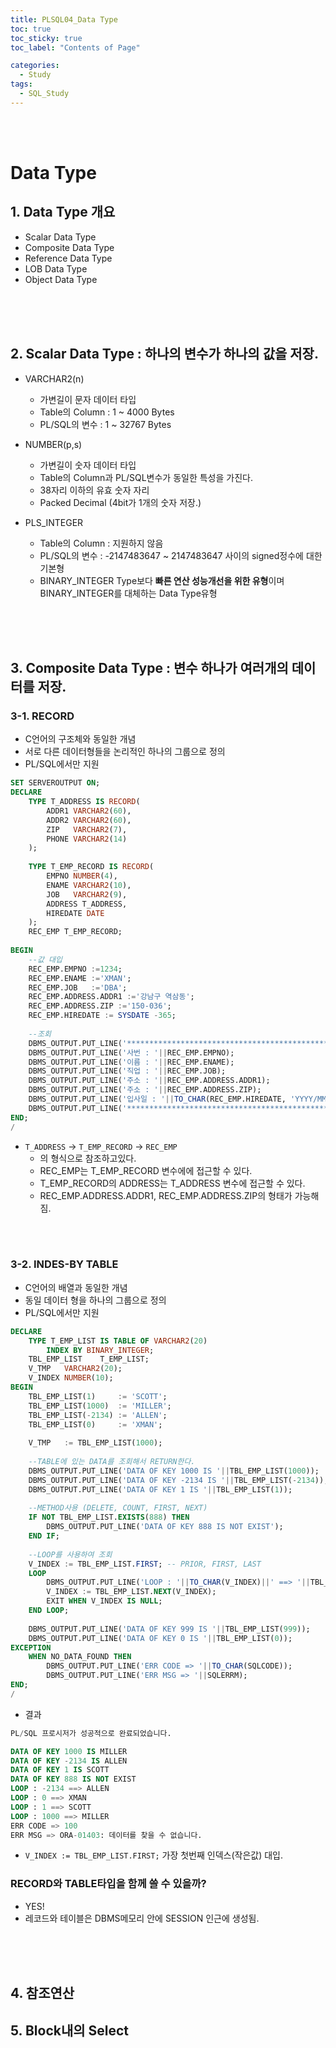 ```yaml
---
title: PLSQL04_Data Type
toc: true
toc_sticky: true
toc_label: "Contents of Page"

categories:
  - Study
tags:
  - SQL_Study
---
```


<br><br>

# Data Type
## 1. Data Type 개요
* Scalar Data Type
* Composite Data Type
* Reference Data Type
* LOB Data Type
* Object Data Type

<br><br><br>

## 2. Scalar Data Type : 하나의 변수가 하나의 값을 저장.
- VARCHAR2(n)
  * 가변길이 문자 데이터 타입
  * Table의 Column : 1 ~ 4000 Bytes
  * PL/SQL의 변수 : 1 ~ 32767 Bytes   

- NUMBER(p,s)
  * 가변길이 숫자 데이터 타입
  * Table의 Column과 PL/SQL변수가 동일한 특성을 가진다.
  * 38자리 이하의 유효 숫자 자리
  * Packed Decimal (4bit가 1개의 숫자 저장.)  

- PLS_INTEGER
  * Table의 Column : 지원하지 않음
  * PL/SQL의 변수  :  -2147483647 ~ 2147483647 사이의 signed정수에 대한 기본형
  * BINARY_INTEGER Type보다 **빠른 연산 성능개선을 위한 유형**이며 BINARY_INTEGER를 대체하는 Data Type유형

<br><br><br>

## 3. Composite Data Type : 변수 하나가 여러개의 데이터를 저장.
### 3-1. RECORD
- C언어의 구조체와 동일한 개념
- 서로 다른 데이터형들을 논리적인 하나의 그룹으로 정의
- PL/SQL에서만 지원

```sql
SET SERVEROUTPUT ON;
DECLARE
    TYPE T_ADDRESS IS RECORD(
        ADDR1 VARCHAR2(60),
        ADDR2 VARCHAR2(60),
        ZIP   VARCHAR2(7),
        PHONE VARCHAR2(14)
    );
    
    TYPE T_EMP_RECORD IS RECORD(
        EMPNO NUMBER(4),
        ENAME VARCHAR2(10),
        JOB   VARCHAR2(9),
        ADDRESS T_ADDRESS,
        HIREDATE DATE
    );
    REC_EMP T_EMP_RECORD;
    
BEGIN
    --값 대입
    REC_EMP.EMPNO :=1234;
    REC_EMP.ENAME :='XMAN';
    REC_EMP.JOB   :='DBA';
    REC_EMP.ADDRESS.ADDR1 :='강남구 역삼동';
    REC_EMP.ADDRESS.ZIP :='150-036';
    REC_EMP.HIREDATE := SYSDATE -365;
    
    --조회
    DBMS_OUTPUT.PUT_LINE('********************************************************');
    DBMS_OUTPUT.PUT_LINE('사번 : '||REC_EMP.EMPNO);
    DBMS_OUTPUT.PUT_LINE('이름 : '||REC_EMP.ENAME);
    DBMS_OUTPUT.PUT_LINE('직업 : '||REC_EMP.JOB);
    DBMS_OUTPUT.PUT_LINE('주소 : '||REC_EMP.ADDRESS.ADDR1);
    DBMS_OUTPUT.PUT_LINE('주소 : '||REC_EMP.ADDRESS.ZIP);
    DBMS_OUTPUT.PUT_LINE('입사일 : '||TO_CHAR(REC_EMP.HIREDATE, 'YYYY/MM/DD'));
    DBMS_OUTPUT.PUT_LINE('********************************************************');
END;
/
```

- `T_ADDRESS` -> `T_EMP_RECORD` -> `REC_EMP`
  * 의 형식으로 참조하고있다.
  * REC_EMP는 T_EMP_RECORD 변수에에 접근할 수 있다.
  * T_EMP_RECORD의 ADDRESS는 T_ADDRESS 변수에 접근할 수 있다.
  * REC_EMP.ADDRESS.ADDR1, REC_EMP.ADDRESS.ZIP의 형태가 가능해짐.

<br><br>

### 3-2. INDES-BY TABLE
- C언어의 배열과 동일한 개념
- 동일 데이터 형을 하나의 그룹으로 정의
- PL/SQL에서만 지원

```sql
DECLARE
    TYPE T_EMP_LIST IS TABLE OF VARCHAR2(20)
        INDEX BY BINARY_INTEGER;
    TBL_EMP_LIST    T_EMP_LIST;
    V_TMP   VARCHAR2(20);
    V_INDEX NUMBER(10);
BEGIN
    TBL_EMP_LIST(1)     := 'SCOTT';
    TBL_EMP_LIST(1000)  := 'MILLER';
    TBL_EMP_LIST(-2134) := 'ALLEN';
    TBL_EMP_LIST(0)     := 'XMAN';
    
    V_TMP   := TBL_EMP_LIST(1000);
    
    --TABLE에 있는 DATA를 조회해서 RETURN한다.
    DBMS_OUTPUT.PUT_LINE('DATA OF KEY 1000 IS '||TBL_EMP_LIST(1000));
    DBMS_OUTPUT.PUT_LINE('DATA OF KEY -2134 IS '||TBL_EMP_LIST(-2134));
    DBMS_OUTPUT.PUT_LINE('DATA OF KEY 1 IS '||TBL_EMP_LIST(1));
    
    --METHOD사용 (DELETE, COUNT, FIRST, NEXT)
    IF NOT TBL_EMP_LIST.EXISTS(888) THEN
        DBMS_OUTPUT.PUT_LINE('DATA OF KEY 888 IS NOT EXIST');
    END IF;
    
    --LOOP를 사용하여 조회
    V_INDEX := TBL_EMP_LIST.FIRST; -- PRIOR, FIRST, LAST
    LOOP
        DBMS_OUTPUT.PUT_LINE('LOOP : '||TO_CHAR(V_INDEX)||' ==> '||TBL_EMP_LIST(V_INDEX));
        V_INDEX := TBL_EMP_LIST.NEXT(V_INDEX);
        EXIT WHEN V_INDEX IS NULL;
    END LOOP;
    
    DBMS_OUTPUT.PUT_LINE('DATA OF KEY 999 IS '||TBL_EMP_LIST(999));
    DBMS_OUTPUT.PUT_LINE('DATA OF KEY 0 IS '||TBL_EMP_LIST(0));
EXCEPTION
    WHEN NO_DATA_FOUND THEN
        DBMS_OUTPUT.PUT_LINE('ERR CODE => '||TO_CHAR(SQLCODE));
        DBMS_OUTPUT.PUT_LINE('ERR MSG => '||SQLERRM);
END;
/
```

- 결과

```sql
PL/SQL 프로시저가 성공적으로 완료되었습니다.

DATA OF KEY 1000 IS MILLER
DATA OF KEY -2134 IS ALLEN
DATA OF KEY 1 IS SCOTT
DATA OF KEY 888 IS NOT EXIST
LOOP : -2134 ==> ALLEN
LOOP : 0 ==> XMAN
LOOP : 1 ==> SCOTT
LOOP : 1000 ==> MILLER
ERR CODE => 100
ERR MSG => ORA-01403: 데이터를 찾을 수 없습니다.

```

- `V_INDEX := TBL_EMP_LIST.FIRST;` 가장 첫번째 인덱스(작은값) 대입.

### RECORD와 TABLE타입을 함께 쓸 수 있을까?
- YES!
- 레코드와 테이블은 DBMS메모리 안에 SESSION 인근에 생성됨.

<br><br><br>

## 4. 참조연산
## 5. Block내의 Select

<br><br><br><br>
